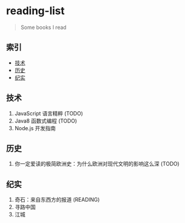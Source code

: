 # reading-list

> Some books I read

## 索引

- [技术](#技术)
- [历史](#历史)
- [纪实](#纪实)

## 技术

1. JavaScript 语言精粹 (TODO)
1. Java8 函数式编程 (TODO)
1. Node.js 开发指南

## 历史

1. 你一定爱读的极简欧洲史：为什么欧洲对现代文明的影响这么深 (TODO)

## 纪实

1. 奇石：来自东西方的报道 (READING)
1. 寻路中国
1. 江城

